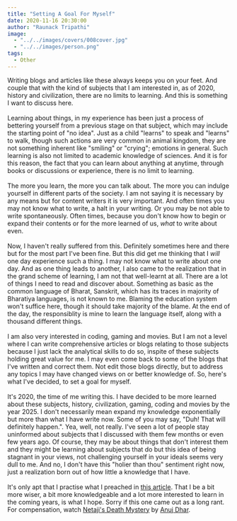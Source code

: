 ```yaml
---
title: "Setting A Goal For Myself"
date: 2020-11-16 20:30:00
author: "Raunack Tripathi"
image:
  - "../../images/covers/008cover.jpg"
  - "../../images/person.png"
tags:
  - Other
---
```


Writing blogs and articles like these always keeps you on your feet. And couple that with the kind of subjects that I am interested in, as of 2020, history and civilization, there are no limits to learning. And this is something I want to discuss here.
<br><br>
Learning about things, in my experience has been just a process of bettering yourself from a previous stage on that subject, which may include the starting point of "no idea". Just as a child "learns" to speak and "learns" to walk, though such actions are very common in animal kingdom, they are not something inherent like "smiling" or "crying"; emotions in general. Such learning is also not limited to academic knowledge of sciences. And it is for this reason, the fact that you can learn about anything at anytime, through books or discussions or experience, there is no limit to learning.
<br><br>
The more you learn, the more you can talk about. The more you can indulge yourself in different parts of the society. I am not saying it is necessary by any means but for content writers it is very important. And often times you may not know what to write, a halt in your writing. Or you may be not able to write spontaneously. Often times, because you don't know how to begin or expand their contents or for the more learned of us, _what_ to write about even.
<br><br>
Now, I haven't really suffered from this. Definitely sometimes here and there but for the most part I've been fine. But this did get me thinking that I _will_ one day experience such a thing. I may not know what to write about one day. And as one thing leads to another, I also came to the realization that in the grand scheme of learning, I am not that well-learnt at all. There are a lot of things I need to read and discover about. Something as basic as the common language of Bharat, Sanskrit, which has its traces in majority of Bharatiya languages, is not known to me. Blaming the education system won't suffice here, though it should take majority of the blame. At the end of the day, the responsiblity is mine to learn the language itself, along with a thousand different things.
<br><br>
I am also very interested in coding, gaming and movies. But I am not a level where I can write comprehensive articles or blogs relating to those subjects because I just lack the analytical skills to do so, inspite of these subjects holding great value for me. I may even come back to some of the blogs that I've written and correct them. Not edit those blogs directly, but to address any topics I may have changed views on or better knowledge of. So, here's what I've decided, to set a goal for myself.
<br><br>
It's 2020, the time of me writing this. I have decided to be more learned about these subjects, history, civilization, gaming, coding and movies by the year 2025. I don't necessarily mean expand my knowledge exponentially but more than what I have write now. Some of you may say, "Duh! That will definitely happen.". Yea, well, not really. I've seen a lot of people stay uninformed about subjects that I discussed with them few months or even few years ago. Of course, they may be about things that don't interest them and they might be learning about subjects that do but this idea of being stagnant in your views, not challenging yourself in your ideals seems very dull to me. And no, I don't have this "holier than thou" sentiment right now, just a realization born out of how little a knowledge that I have.
<br><br>
It's only apt that I practise what I preached in <a href="https://le-raunack.github.io/MiscellaneousBlogs/building-a-bharatiya-narrative-what-can-be-done" class="link">this article</a>. That I be a bit more wiser, a bit more knowledgeable and a lot more interested to learn in the coming years, is what I hope. Sorry if this one came out as a long rant. For compensation, watch <a href="https://www.youtube.com/watch?v=MA_yI36Tmu4&t=7063s&ab_channel=SangamTalks" class="link">Netaji's Death Mystery</a> by <a href="https://twitter.com/anujdhar" class="link">Anuj Dhar</a>.
